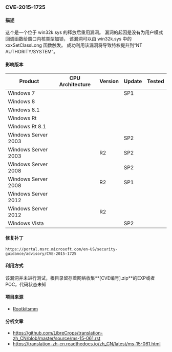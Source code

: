 ### CVE-2015-1725

#### 描述

这个是一个位于 win32k.sys 的释放后重用漏洞。 漏洞的起因是没有为用户模式回调函数给窗口内核类型加锁， 该漏洞可以由 win32k.sys 中的 xxxSetClassLong 函数触发。 成功利用该漏洞将导致特权提升到“NT AUTHORITY/SYSTEM”。

#### 影响版本

| Product             | CPU Architecture | Version | Update | Tested |
| ------------------- | ---------------- | ------- | ------ | ------ |
| Windows 7           |                  |         | SP1    |        |
| Windows 8           |                  |         |        |        |
| Windows 8.1         |                  |         |        |        |
| Windows Rt          |                  |         |        |        |
| Windows Rt 8.1      |                  |         |        |        |
| Windows Server 2003 |                  |         | SP2    |        |
| Windows Server 2003 |                  | R2      | SP2    |        |
| Windows Server 2008 |                  |         | SP2    |        |
| Windows Server 2008 |                  | R2      | SP1    |        |
| Windows Server 2012 |                  |         |        |        |
| Windows Server 2012 |                  | R2      |        |        |
| Windows Vista       |                  |         | SP2    |        |

#### 修复补丁

```
https://portal.msrc.microsoft.com/en-US/security-guidance/advisory/CVE-2015-1725
```

#### 利用方式

该漏洞并未进行测试，根目录留存着网络收集**[CVE编号].zip**的EXP或者POC，代码状态未知

#### 项目来源

- [Rootkitsmm](https://github.com/Rootkitsmm/MS15-061)

#### 分析文章
- https://github.com/LibreCrops/translation-zh_CN/blob/master/source/ms-15-061.rst
- https://translation-zh-cn.readthedocs.io/zh_CN/latest/ms-15-061.html